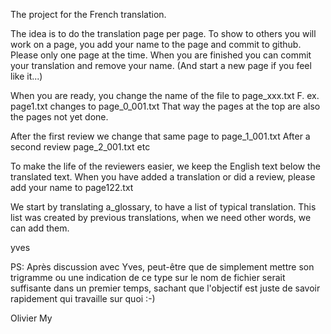 The project for the French translation.

The idea is to do the translation page per page.
To show to others you will work on a page, you add your name to the page and commit to github.
Please only one page at the time. When you are finished you can commit your translation and remove your name.
(And start a new page if you feel like it...)

When you are ready, you change the name of the file to page_xxx.txt
F. ex. page1.txt changes to page_0_001.txt
That way the pages at the top are also the pages not yet done.

After the first review we change that same page to page_1_001.txt
After a second review page_2_001.txt
etc

To make the life of the reviewers easier, we keep the English text below the translated text.
When you have added a translation or did a review, please add your name to page122.txt

We start by translating a_glossary, to have a list of typical translation.
This list was created by previous translations, when we need other words, we can add them.



yves

PS: Après discussion avec Yves, peut-être que de simplement mettre son trigramme ou une indication de ce type sur le nom de fichier serait suffisante dans un premier temps, sachant que l'objectif est juste de savoir rapidement qui travaille sur quoi :-)

Olivier My
